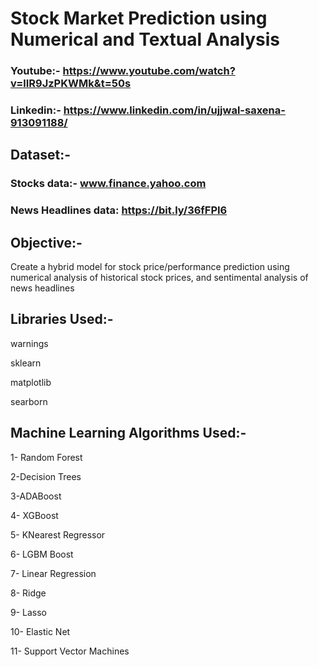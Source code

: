 # Stock Market Prediction using Numerical and Textual Analysis 

### Youtube:-  https://www.youtube.com/watch?v=lIR9JzPKWMk&t=50s

### Linkedin:- https://www.linkedin.com/in/ujjwal-saxena-913091188/

## Dataset:-

### Stocks data:- www.finance.yahoo.com

### News Headlines data: https://bit.ly/36fFPI6

## Objective:- 

Create a hybrid model for stock price/performance prediction using numerical analysis of historical stock prices, and sentimental analysis of news headlines

## Libraries Used:-

warnings

sklearn

matplotlib 

searborn

## Machine Learning Algorithms Used:-
 
 1- Random Forest 
 
 2-Decision Trees
 
 3-ADABoost
 
 4- XGBoost
 
 5- KNearest Regressor
 
 6- LGBM Boost
 
 7- Linear Regression
 
 8- Ridge
 
 9- Lasso
 
 10- Elastic Net
 
 11- Support Vector Machines
 
 
